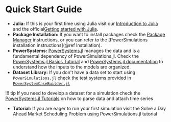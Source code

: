 # Quick Start Guide

* **Julia:** If this is your first time using Julia visit our [Introduction to Julia](https://nrel-Sienna.github.io/SIIP-Tutorial/fundamentals/introduction-to-julia/) and the official[Getting started with Julia](https://julialang.org/learning/).
* **Package Installation:** If you want to install packages check the [Package Manager](https://pkgdocs.julialang.org/v1/environments/) instructions, or you can refer to the [PowerSimulations installation instructions](@ref Installation).
* **PowerSystems:** [PowerSystems.jl](https://github.com/nrel-Sienna/PowerSystems.jl) manages the data and is a fundamental dependency of PowerSimulations.jl. Check the [PowerSystems.jl Basics Tutorial](https://nrel-sienna.github.io/PowerSystems.jl/stable/tutorials/basics/) and [PowerSystems.jl documentation](https://nrel-Sienna.github.io/PowerSystems.jl/stable/) to understand how the inputs to the models are organized.
* **Dataset Library:** If you don't have a data set to start using `PowerSimulations.jl` check the test systems provided in [`PowerSystemCaseBuilder.jl`](https://nrel-sienna.github.io/PowerSystems.jl/stable/tutorials/powersystembuilder/)

!!! tip
    If you need to develop a dataset for a simulation check the [PowerSystems.jl Tutorials](https://nrel-sienna.github.io/PowerSystems.jl/stable/tutorials/basics/) on how to parse data and attach time series

* **Tutorial:** If you are eager to run your first simulation visit the Solve a Day Ahead Market Scheduling Problem using PowerSimulations.jl tutorial

